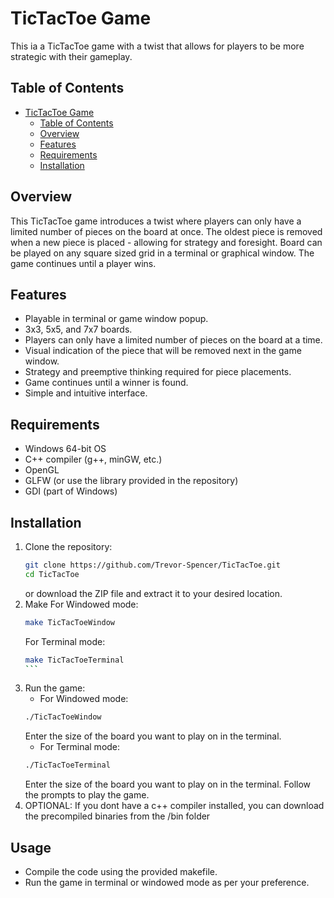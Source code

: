 # TicTacToe Game
This ia a TicTacToe game with a twist that allows for players to be more strategic with their gameplay.

## Table of Contents
- [TicTacToe Game](#tictactoe-game)
  - [Table of Contents](#table-of-contents)
  - [Overview](#overview)
  - [Features](#features)
  - [Requirements](#requirements)
  - [Installation](#installation)

## Overview
This TicTacToe game introduces a twist where players can only have a limited number of pieces on the board at once.
The oldest piece is removed when a new piece is placed - allowing for strategy and foresight. Board can be played
on any square sized grid in a terminal or graphical window. The game continues until a player wins.

## Features
- Playable in terminal or game window popup.
- 3x3, 5x5, and 7x7 boards.
- Players can only have a limited number of pieces on the board at a time.
- Visual indication of the piece that will be removed next in the game window.
- Strategy and preemptive thinking required for piece placements.
- Game continues until a winner is found.
- Simple and intuitive interface.

## Requirements
- Windows 64-bit OS
- C++ compiler (g++, minGW, etc.)
- OpenGL
- GLFW (or use the library provided in the repository)
- GDI (part of Windows)

## Installation
1. Clone the repository:
   ```bash
   git clone https://github.com/Trevor-Spencer/TicTacToe.git
   cd TicTacToe
    ```
    or download the ZIP file and extract it to your desired location.
2. Make 
    For Windowed mode:
    ```bash
    make TicTacToeWindow
    ```
    For Terminal mode:
    ````bash
    make TicTacToeTerminal
    ```
3. Run the game:
    - For Windowed mode:
    ```bash
    ./TicTacToeWindow
    ```
    Enter the size of the board you want to play on in the terminal.
    - For Terminal mode:
    ```bash
    ./TicTacToeTerminal
    ```
    Enter the size of the board you want to play on in the terminal.
    Follow the prompts to play the game.
4. OPTIONAL: If you dont have a c++ compiler installed, you can download the precompiled binaries from the /bin folder

## Usage
- Compile the code using the provided makefile.
- Run the game in terminal or windowed mode as per your preference.
